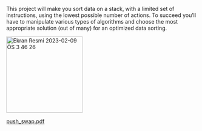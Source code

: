 This project will make you sort data on a stack, with a limited set of instructions, using
the lowest possible number of actions. To succeed you’ll have to manipulate various
types of algorithms and choose the most appropriate solution (out of many) for an
optimized data sorting.

<img width="201" alt="Ekran Resmi 2023-02-09 ÖS 3 46 26" src="https://user-images.githubusercontent.com/95627071/217816629-f3fa467e-ed7a-471f-8063-6be96d96aa93.png">

[push_swap.pdf](https://github.com/ouzkand/42-main/files/10697242/push_swap.pdf)
